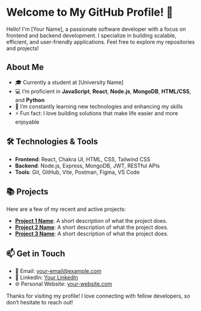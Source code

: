 # Welcome to My GitHub Profile! 👋

Hello! I'm [Your Name], a passionate software developer with a focus on frontend and backend development. I specialize in building scalable, efficient, and user-friendly applications. Feel free to explore my repositories and projects!

## About Me
- 🎓 Currently a student at [University Name]
- 💻 I’m proficient in **JavaScript**, **React**, **Node.js**, **MongoDB**, **HTML/CSS**, and **Python**
- 🌱 I’m constantly learning new technologies and enhancing my skills
- ⚡ Fun fact: I love building solutions that make life easier and more enjoyable

## 🛠️ Technologies & Tools
- **Frontend**: React, Chakra UI, HTML, CSS, Tailwind CSS
- **Backend**: Node.js, Express, MongoDB, JWT, RESTful APIs
- **Tools**: Git, GitHub, Vite, Postman, Figma, VS Code

## 📚 Projects
Here are a few of my recent and active projects:

- **[Project 1 Name](GitHub_Link)**: A short description of what the project does.
- **[Project 2 Name](GitHub_Link)**: A short description of what the project does.
- **[Project 3 Name](GitHub_Link)**: A short description of what the project does.

## 📫 Get in Touch
- 📧 Email: [your-email@example.com](mailto:your-email@example.com)
- 💼 LinkedIn: [Your LinkedIn](https://www.linkedin.com/in/your-linkedin)
- 🌐 Personal Website: [your-website.com](https://your-website.com)

Thanks for visiting my profile! I love connecting with fellow developers, so don’t hesitate to reach out!
